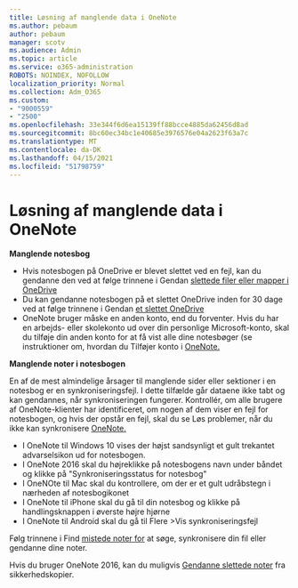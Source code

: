 ```yaml
---
title: Løsning af manglende data i OneNote
ms.author: pebaum
author: pebaum
manager: scotv
ms.audience: Admin
ms.topic: article
ms.service: o365-administration
ROBOTS: NOINDEX, NOFOLLOW
localization_priority: Normal
ms.collection: Adm_O365
ms.custom:
- "9000559"
- "2500"
ms.openlocfilehash: 33e344f6d6ea15139ff88bcce4885da62456d8ad
ms.sourcegitcommit: 8bc60ec34bc1e40685e3976576e04a2623f63a7c
ms.translationtype: MT
ms.contentlocale: da-DK
ms.lasthandoff: 04/15/2021
ms.locfileid: "51798759"
---
```

# <a name="resolving-missing-data-in-onenote"></a>Løsning af manglende data i OneNote

**Manglende notesbog**

- Hvis notesbogen på OneDrive er blevet slettet ved en fejl, kan du gendanne den ved at følge trinnene i Gendan [slettede filer eller mapper i OneDrive](https://support.office.com/article/949ada80-0026-4db3-a953-c99083e6a84f)
- Du kan gendanne notesbogen på et slettet OneDrive inden for 30 dage ved at følge trinnene i Gendan [et slettet OneDrive](https://docs.microsoft.com/onedrive/restore-deleted-onedrive)
- OneNote bruger måske en anden konto, end du forventer. Hvis du har en arbejds- eller skolekonto ud over din personlige Microsoft-konto, skal du tilføje din anden konto for at få vist alle dine notesbøger (se instruktioner om, hvordan du Tilføjer konto i [OneNote.](https://support.office.com/article/5afff855-54ee-47e4-a773-db048d4ac299)

**Manglende noter i notesbogen**

En af de mest almindelige årsager til manglende sider eller sektioner i en notesbog er en synkroniseringsfejl. I dette tilfælde går dataene ikke tabt og kan gendannes, når synkroniseringen fungerer. Kontrollér, om alle brugere af OneNote-klienter har identificeret, om nogen af dem viser en fejl for notesbogen, og hvis der opstår en fejl, skal du se Løs problemer, når du ikke kan synkronisere [OneNote.](https://support.office.com/article/299495ef-66d1-448f-90c1-b785a6968d45)

- I OneNote til Windows 10 vises der højst sandsynligt et gult trekantet advarselsikon ud for notesbogen.
- I OneNote 2016 skal du højreklikke på notesbogens navn under båndet og klikke på "Synkroniseringsstatus for notesbog"
- I OneNOte til Mac skal du kontrollere, om der er et gult udråbstegn i nærheden af notesbogikonet
- I OneNote til iPhone skal du gå til din notesbog og klikke på handlingsknappen i øverste højre hjørne
- I OneNote til Android skal du gå til Flere >Vis synkroniseringsfejl

Følg trinnene i Find [mistede noter for](https://support.office.com/article/32cb2bd7-afe7-44d2-a711-398a88421287) at søge, synkronisere din fil eller gendanne dine noter.

Hvis du bruger OneNote 2016, kan du muligvis [Gendanne slettede noter](https://support.office.com/article/32ed1036-74fd-4c21-bc28-033a486e6b14) fra sikkerhedskopier.